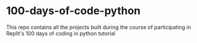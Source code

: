 # 100-days-of-code-python
This repo contains all the projects built during the course of participating in Replit's 100 days of coding in python tutorial
